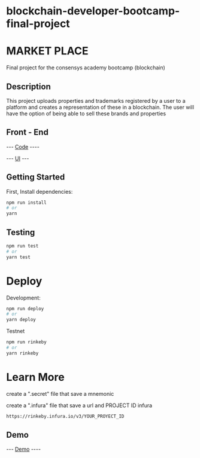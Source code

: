 # blockchain-developer-bootcamp-final-project

#  MARKET PLACE
Final project for the consensys academy bootcamp (blockchain)

## Description
This project uploads properties and trademarks registered by a user
to a platform and creates a representation of these in a blockchain. 
The user will have the option of being able to sell these brands and properties

## Front - End

--- [Code](https://github.com/jacobo1407b/blockchain-developer-bootcamp-front) ----

--- [UI](https://blockchain-developer-bootcamp-front.vercel.app) ---

## Getting Started

First, Install dependencies:

```bash
npm run install
# or
yarn
```
## Testing

```bash
npm run test
# or
yarn test
```

# Deploy


Development:

```bash
npm run deploy
# or
yarn deploy
```
Testnet

```bash
npm run rinkeby
# or
yarn rinkeby
```


# Learn More

create a ".secret" file that save a mnemonic

create a ".infura" file that save a url and PROJECT ID infura

```bash
https://rinkeby.infura.io/v3/YOUR_PROYECT_ID
```

## Demo
--- [Demo](https://youtu.be/nF3vDAsEZw8) ----
